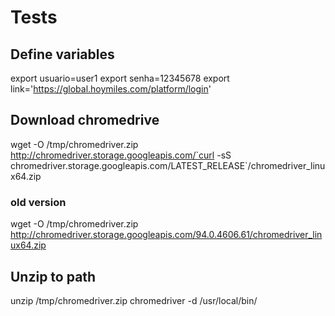 # Tests

## Define variables
export usuario=user1
export senha=12345678
export link='https://global.hoymiles.com/platform/login'

## Download chromedrive
wget -O /tmp/chromedriver.zip http://chromedriver.storage.googleapis.com/`curl -sS chromedriver.storage.googleapis.com/LATEST_RELEASE`/chromedriver_linux64.zip

### old version
wget -O /tmp/chromedriver.zip http://chromedriver.storage.googleapis.com/94.0.4606.61/chromedriver_linux64.zip

## Unzip to path
unzip /tmp/chromedriver.zip chromedriver -d /usr/local/bin/
